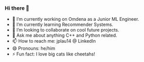 ### Hi there 👋

- 🔭 I’m currently working on Omdena as a Junior ML Engineer.
- 🌱 I’m currently learning Recommender Systems.
- 👯 I’m looking to collaborate on cool future projects.
- 💬 Ask me about anything C++ and Python related.
- 📫 How to reach me: jplau14 @ LinkedIn
- 😄 Pronouns: he/him
- ⚡ Fun fact: I love big cats like cheetahs!

